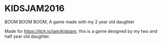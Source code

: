 # KIDSJAM2016
BOOM BOOM BOOM, A game made with my 2 year old daughter


Made for https://itch.io/jam/kidsjam, this is a game designed by my two and half year old daughter.
